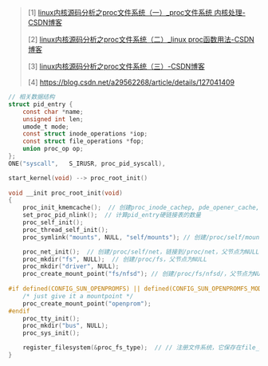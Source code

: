 > [1] [linux内核源码分析之proc文件系统（一）_proc文件系统 内核处理-CSDN博客](https://blog.csdn.net/WANGYONGZIXUE/article/details/123744116)
>
> [2] [linux内核源码分析之proc文件系统（二）_linux proc函数用法-CSDN博客](https://blog.csdn.net/WANGYONGZIXUE/article/details/123746390)
>
> [3] [linux内核源码分析之proc文件系统（三）-CSDN博客](https://blog.csdn.net/WANGYONGZIXUE/article/details/123747091)
>
> [4] https://blog.csdn.net/a29562268/article/details/127041409



```c
// 相关数据结构
struct pid_entry {
	const char *name;
	unsigned int len;
	umode_t mode;
	const struct inode_operations *iop;
	const struct file_operations *fop;
	union proc_op op;
};
ONE("syscall",   S_IRUSR, proc_pid_syscall),

```



```c
start_kernel(void) --> proc_root_init()    
    
void __init proc_root_init(void)
{
	proc_init_kmemcache();  // 创建proc_inode_cachep, pde_opener_cache, proc_dir_entry_cache
	set_proc_pid_nlink();  // 计算pid_entry硬链接表的数量
	proc_self_init();
	proc_thread_self_init();
	proc_symlink("mounts", NULL, "self/mounts"); // 创建/proc/self/mounts, 连接到/proc/mounts

	proc_net_init();  // 创建/proc/self/net，链接到/proc/net，父节点为NULL
	proc_mkdir("fs", NULL);  // 创建/proc/fs，父节点为NULL
	proc_mkdir("driver", NULL);
	proc_create_mount_point("fs/nfsd"); // 创建/proc/fs/nfsd/，父节点为NULL，没有指定inode操作
    
#if defined(CONFIG_SUN_OPENPROMFS) || defined(CONFIG_SUN_OPENPROMFS_MODULE)
	/* just give it a mountpoint */
	proc_create_mount_point("openprom");
#endif
	proc_tty_init();
	proc_mkdir("bus", NULL);
	proc_sys_init();

	register_filesystem(&proc_fs_type);  // // 注册文件系统，它保存在file_systems的链表
}

```

